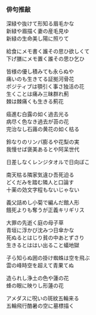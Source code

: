### 俳句推敲

深緑や抜けて形知る眉毛かな  
新緑や眉描く妻の産毛見ゆ  
新緑の生命美し陽に照りて  

給食にメモ書く誰その思ひ欲しくて  
下げ膳にメモ置く誰その思ひ乞ひ  

皆様の優し積みても永らぬや  
痛いのも生きてる証拠河骨花  
ポジティブは顎引く事さ独活の花  
生くことは痛み三昧群れ薊  
棘は棘痛くも生きる薊花  

癌進む白露の如く過去光る  
病尽く色なき過去が苔の花  
完治なし石蕗の黄花の如く枯る  

鈴なりのリンパ膨るや花梨の実  
我慢せば褒美あるとや阿呆世代  

日差しなくレンジタオルで日向ぼこ  

南天枯る隣家気違ひ吾死迫る  
どくだみを踏む隣人と口論す  
十薬の効文字程もないじゃない  

義父詰めし小菊で編んだ館人形  
餓死よりも奪うが正義キリギリス  

大罪の先逝く庭の母子草  
青垣に浮かび沈みつ日傘かな  
死ぬるとはじり貧の中あとずさり  
生きるとははい出ること蟻地獄  

子ら知らぬ囲の掛け蜘蛛は空を飛ぶ  
雲の峰時空を超えて青果てぬ  　

造られし浄土の色や蓮の花  
蜂の眼に映りし形蓮の花  

アメダスに呪いの斑紋五輪来る  
五輪飛行酷暑の空に墓標描く  



